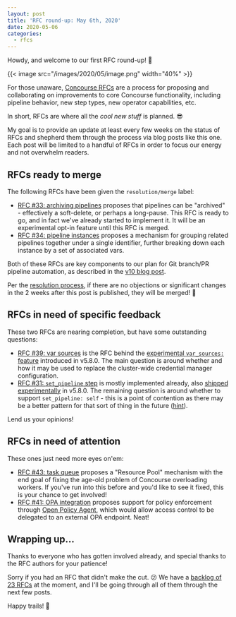 ```yaml
---
layout: post
title: 'RFC round-up: May 6th, 2020'
date: 2020-05-06
categories:
  - rfcs
---
```


Howdy, and welcome to our first RFC round-up! 🤠

<!-- more -->

{{< image src="/images/2020/05/image.png" width="40%" >}}

For those unaware, [Concourse RFCs](https://github.com/concourse/rfcs#concourse-rfcs) are a process for proposing and
collaborating on improvements to core Concourse functionality, including pipeline behavior, new step types, new operator
capabilities, etc.

In short, RFCs are where all the _cool new stuff_ is planned. 😎

My goal is to provide an update at least every few weeks on the status of RFCs and shepherd them through the process via
blog posts like this one. Each post will be limited to a handful of RFCs in order to focus our energy and not overwhelm
readers.

## RFCs ready to merge

The following RFCs have been given the `resolution/merge` label:

- [RFC #33: archiving pipelines](https://github.com/concourse/rfcs/pull/33) proposes that pipelines can be "archived" -
  effectively a soft-delete, or perhaps a long-pause. This RFC is ready to go, and in fact we've already started to
  implement it. It will be an experimental opt-in feature until this RFC is merged.
- [RFC #34: pipeline instances](https://github.com/concourse/rfcs/pull/34) proposes a mechanism for grouping related
  pipelines together under a single identifier, further breaking down each instance by a set of associated vars.

Both of these RFCs are key components to our plan for Git branch/PR pipeline automation, as described in
the [v10 blog post](/posts/2019-07-17-core-roadmap-towards-v10/).

Per the [resolution process](https://github.com/concourse/rfcs/blob/master/README.md#resolution), if there are no
objections or significant changes in the 2 weeks after this post is published, they will be merged! 🚀

## RFCs in need of specific feedback

These two RFCs are nearing completion, but have some outstanding questions:

- [RFC #39: var sources](https://github.com/concourse/rfcs/pull/39) is the RFC behind the [experimental
  `var_sources:` feature](https://concourse-ci.org/vars.html#var-sources) introduced in v5.8.0. The main question is
  around whether and how it may be used to replace the cluster-wide credential manager configuration.
- [RFC #31: `set_pipeline` step](https://github.com/concourse/rfcs/pull/31) is mostly implemented already,
  also [shipped experimentally](https://concourse-ci.org/jobs.html#schema.step.set-pipeline-step.set_pipeline) in
  v5.8.0. The remaining question is around whether to support `set_pipeline: self` - this is a point of contention as
  there may be a better pattern for that sort of thing in the
  future ([hint](https://github.com/concourse/rfcs/pull/32)).

Lend us your opinions!

## RFCs in need of attention

These ones just need more eyes on'em:

- [RFC #43: task queue](https://github.com/concourse/rfcs/pull/43) proposes a "Resource Pool" mechanism with the end
  goal of fixing the age-old problem of Concourse overloading workers. If you've run into this before and you'd like to
  see it fixed, this is your chance to get involved!
- [RFC #41: OPA integration](https://github.com/concourse/rfcs/pull/41) proposes support for policy enforcement
  through [Open Policy Agent](https://www.openpolicyagent.org/), which would allow access control to be delegated to an
  external OPA endpoint. Neat!

## Wrapping up...

Thanks to everyone who has gotten involved already, and special thanks to the RFC authors for your patience!

Sorry if you had an RFC that didn't make the cut. 😕 We have
a [backlog of 23 RFCs](https://github.com/concourse/rfcs/pulls) at the moment, and I'll be going through all of them
through the next few posts.

Happy trails! 🐎

